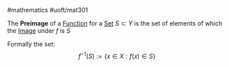 #mathematics 
#uoft/mat301 

The **Preimage** of a [Function](../MAT235%20Notes/Function.md) for a [Set](../MAT223%20Notes/Set.md) $S\subset Y$ is the set of elements of which the [Image](../MAT223%20Notes/Image.md) under $f$ is $S$

Formally the set: 
 $$f^{-1}(S):=\{x\in X: f(x)\in S\}$$
 